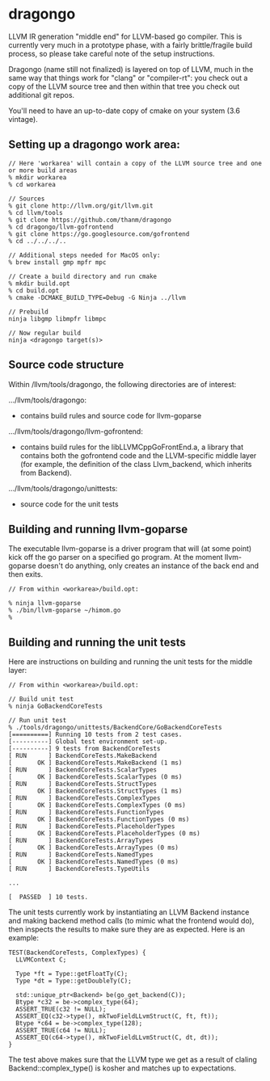 # dragongo

LLVM IR generation "middle end" for LLVM-based go compiler. This is currently very much in a prototype phase, with a fairly brittle/fragile build process, so please take careful note of the setup instructions.

Dragongo (name still not finalized) is layered on top of LLVM, much in the same way that things work for "clang" or "compiler-rt": you check out a copy of the LLVM source tree and then within that tree you check out additional git repos. 

You'll need to have an up-to-date copy of cmake on your system (3.6 vintage).

## Setting up a dragongo work area:

```
// Here 'workarea' will contain a copy of the LLVM source tree and one or more build areas
% mkdir workarea
% cd workarea

// Sources
% git clone http://llvm.org/git/llvm.git
% cd llvm/tools
% git clone https://github.com/thanm/dragongo
% cd dragongo/llvm-gofrontend
% git clone https://go.googlesource.com/gofrontend
% cd ../../../..

// Additional steps needed for MacOS only:
% brew install gmp mpfr mpc

// Create a build directory and run cmake
% mkdir build.opt
% cd build.opt
% cmake -DCMAKE_BUILD_TYPE=Debug -G Ninja ../llvm

// Prebuild
ninja libgmp libmpfr libmpc

// Now regular build
ninja <dragongo target(s)>
```

## Source code structure

Within <workarea>/llvm/tools/dragongo, the following directories are of interest:

.../llvm/tools/dragongo:

 * contains build rules and source code for llvm-goparse
 
.../llvm/tools/dragongo/llvm-gofrontend:

 * contains build rules for the libLLVMCppGoFrontEnd.a, a library that contains both the gofrontend code and the LLVM-specific middle layer (for example, the definition of the class Llvm_backend, which inherits from Backend).
 
.../llvm/tools/dragongo/unittests:

 * source code for the unit tests
 
## Building and running llvm-goparse

The executable llvm-goparse is a driver program that will (at some point) kick off the go parser on a specified go program. At the moment llvm-goparse doesn't do anything, only creates an instance of the back end and then exits. 

```
// From within <workarea>/build.opt:

% ninja llvm-goparse
% ./bin/llvm-goparse ~/himom.go
%
```

## Building and running the unit tests

Here are instructions on building and running the unit tests for the middle layer:

```
// From within <workarea>/build.opt:

// Build unit test
% ninja GoBackendCoreTests 

// Run unit test
% ./tools/dragongo/unittests/BackendCore/GoBackendCoreTests
[==========] Running 10 tests from 2 test cases.
[----------] Global test environment set-up.
[----------] 9 tests from BackendCoreTests
[ RUN      ] BackendCoreTests.MakeBackend
[       OK ] BackendCoreTests.MakeBackend (1 ms)
[ RUN      ] BackendCoreTests.ScalarTypes
[       OK ] BackendCoreTests.ScalarTypes (0 ms)
[ RUN      ] BackendCoreTests.StructTypes
[       OK ] BackendCoreTests.StructTypes (1 ms)
[ RUN      ] BackendCoreTests.ComplexTypes
[       OK ] BackendCoreTests.ComplexTypes (0 ms)
[ RUN      ] BackendCoreTests.FunctionTypes
[       OK ] BackendCoreTests.FunctionTypes (0 ms)
[ RUN      ] BackendCoreTests.PlaceholderTypes
[       OK ] BackendCoreTests.PlaceholderTypes (0 ms)
[ RUN      ] BackendCoreTests.ArrayTypes
[       OK ] BackendCoreTests.ArrayTypes (0 ms)
[ RUN      ] BackendCoreTests.NamedTypes
[       OK ] BackendCoreTests.NamedTypes (0 ms)
[ RUN      ] BackendCoreTests.TypeUtils

...

[  PASSED  ] 10 tests.
```

The unit tests currently work by instantiating an LLVM Backend instance and making backend method calls (to mimic what the frontend would do), then inspects the results to make sure they are as expected. Here is an example:

```
TEST(BackendCoreTests, ComplexTypes) {
  LLVMContext C;

  Type *ft = Type::getFloatTy(C);
  Type *dt = Type::getDoubleTy(C);

  std::unique_ptr<Backend> be(go_get_backend(C));
  Btype *c32 = be->complex_type(64);
  ASSERT_TRUE(c32 != NULL);
  ASSERT_EQ(c32->type(), mkTwoFieldLLvmStruct(C, ft, ft));
  Btype *c64 = be->complex_type(128);
  ASSERT_TRUE(c64 != NULL);
  ASSERT_EQ(c64->type(), mkTwoFieldLLvmStruct(C, dt, dt));
}
```

The test above makes sure that the LLVM type we get as a result of claling Backend::complex_type() is kosher and matches up to expectations.

